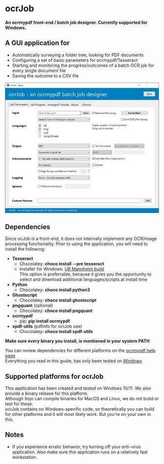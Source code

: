 # ocrJob
#### An ocrmypdf front-end / batch job designer. Currently supported for Windows.

## A GUI application for
+ Automatically surveying a folder tree, looking for PDF documents
+ Configuring a set of basic parameters for ocrmypdf/Tesseract
+ Starting and monitoring the progress/outcomes of a batch OCR job for every single document file
+ Saving the outcome to a CSV file

![Configuration screen](https://raw.githubusercontent.com/gregorplop/ocrJob/main/screenshots/ocrJobSetup.jpg)

## Dependencies
Since ocJob is a front-end, it does not internally implement any OCR/image processing functionality. Prior to using the application, you will need to install the following:
* **Tesseract**
    * Chocolatey: **choco install --pre tesseract**
    * Installer for Windows: [UB Mannheim build](https://github.com/UB-Mannheim/tesseract/wiki)  
    This option is preferrable, because it gives you the opportunity to select and download additional languages/scripts at install time
* **Python**
    * Chocolatey: **choco install python3**
* **Ghostscript**
    * Chocolatey: **choco install ghostscript**
* **pngquant** (optional)
    * Chocolatey: **choco install pngquant**
* **ocrmypdf**
    * pip: **pip install ocrmypdf**
* **xpdf-utils** (pdfinfo for ocrJob use)
    * Chocolatey: **choco install xpdf-utils**  

**Make sure every binary you install, is mentioned in your system PATH**  

You can review dependencies for different platforms on the [ocrmypdf help page](https://ocrmypdf.readthedocs.io/en/latest/installation.html)  
Everything you read in this guide, has only been tested on [Windows](https://ocrmypdf.readthedocs.io/en/latest/installation.html#native-windows)

## Supported platforms for ocrJob
This application has been created and tested on Windows 10/11. We also provide a binary release for this platform.  
Although Xojo can compile binaries for MacOS and Linux, we do not build or test for these.  
ocrJob contains no Windows-specific code, so theoretically you can build for other platforms and it will most likely work. But you're on your own in this.

## Notes
* If you experience erratic behavior, try turning off your anti-virus application. Also make sure this application runs on a relatively fast workstation.



